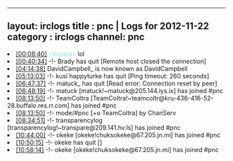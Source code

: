 
---
layout: irclogs
title : pnc | Logs for 2012-11-22
category : irclogs
channel: pnc
---
<li class="logitem"><a href="#00:08:40" name="00:08:40" class="time">[00:08:40]</a> <span class="person" style="color:#7deee6">&lt;itspara&gt;</span> lol </li>
<li class="logitem"><a href="#00:40:34" name="00:40:34" class="time">[00:40:34]</a> -!- <span class="quit">Brady</span> has quit [Remote host closed the connection] </li>
<li class="logitem"><a href="#04:14:38" name="04:14:38" class="time">[04:14:38]</a> <span class="nick">DavidCampbell_</span> is now known as <span class="nick">DavidCampbell</span> </li>
<li class="logitem"><a href="#05:13:03" name="05:13:03" class="time">[05:13:03]</a> -!- <span class="quit">kusi`happyturke</span> has quit [Ping timeout: 260 seconds] </li>
<li class="logitem"><a href="#06:47:37" name="06:47:37" class="time">[06:47:37]</a> -!- <span class="quit">matuck_</span> has quit [Read error: Connection reset by peer] </li>
<li class="logitem"><a href="#06:48:19" name="06:48:19" class="time">[06:48:19]</a> -!- <span class="join">matuck</span> [matuck!~matuck@205.144.iys.ix] has joined #pnc </li>
<li class="logitem"><a href="#08:13:50" name="08:13:50" class="time">[08:13:50]</a> -!- <span class="join">TeamColtra</span> [TeamColtra!~teamcoltr@kru-436-416-52-28.buffalo.res.rr.com] has joined #pnc </li>
<li class="logitem"><a href="#08:13:50" name="08:13:50" class="time">[08:13:50]</a> -!- mode/<span class="mode">#pnc</span> [+o TeamColtra] by ChanServ </li>
<li class="logitem"><a href="#08:34:51" name="08:34:51" class="time">[08:34:51]</a> -!- <span class="join">transparencylog</span> [transparencylog!~transpare@209.141.hv.ls] has joined #pnc </li>
<li class="logitem"><a href="#10:44:00" name="10:44:00" class="time">[10:44:00]</a> -!- <span class="join">okeke</span> [okeke!chuksokeke@67.205.jn.mi] has joined #pnc </li>
<li class="logitem"><a href="#10:50:15" name="10:50:15" class="time">[10:50:15]</a> -!- <span class="quit">okeke</span> has quit [] </li>
<li class="logitem"><a href="#10:58:14" name="10:58:14" class="time">[10:58:14]</a> -!- <span class="join">okeke</span> [okeke!chuksokeke@67.205.jn.mi] has joined #pnc </li>


